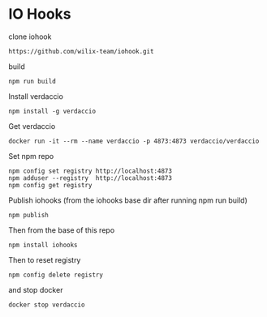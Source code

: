 # IO Hooks

clone iohook

```shell
https://github.com/wilix-team/iohook.git
```

build

```shell
npm run build
```

Install verdaccio

```shell
npm install -g verdaccio
```

Get verdaccio

```shell
docker run -it --rm --name verdaccio -p 4873:4873 verdaccio/verdaccio
```

Set npm repo

```shell
npm config set registry http://localhost:4873
npm adduser --registry  http://localhost:4873
npm config get registry
```

Publish iohooks (from the iohooks base dir after running npm run build)

```shell
npm publish
```

Then from the base of this repo

```shell
npm install iohooks
```


Then to reset registry

```shell
npm config delete registry
```

and stop docker

```shell
docker stop verdaccio
```
